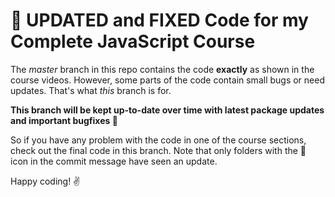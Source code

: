 # 🐛 UPDATED and FIXED Code for my Complete JavaScript Course

The _master_ branch in this repo contains the code **exactly** as shown in the course videos. However, some parts of the code contain small bugs or need updates. That's what _this_ branch is for.

**This branch will be kept up-to-date over time with latest package updates and important bugfixes 🐛**

So if you have any problem with the code in one of the course sections, check out the final code in this branch. Note that only folders with the 🐛 icon in the commit message have seen an update.

Happy coding! ✌️
